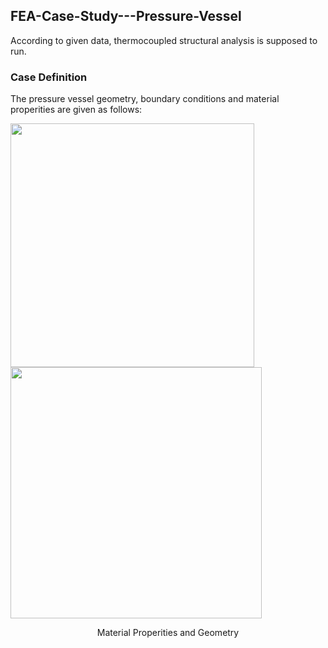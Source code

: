 ## FEA-Case-Study---Pressure-Vessel
According to given data, thermocoupled structural analysis is supposed to run.
### Case Definition
The pressure vessel geometry, boundary conditions and material properities are given as follows:
<p float="left">
  <img src="https://github.com/user-attachments/assets/22f9c7b3-0fbe-4a72-9325-2690b31e0dce" width="390" />
  <img src="https://github.com/user-attachments/assets/be4897b1-864d-4ec8-8d70-9b595f20ab51" width="402" /> 
</p>
<p align="center">Material Properities and Geometry</p>
